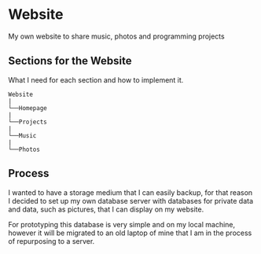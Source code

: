 # Website
My own website to share music, photos and programming projects

## Sections for the Website

What I need for each section and how to implement it.

```
Website
|
└──Homepage
|
└──Projects
|
└──Music
|
└──Photos
```

## Process

I wanted to have a storage medium that I can easily backup, for that reason I decided to set up my own database server with databases for private data and data, such as pictures, that I can display on my website.

For prototyping this database is very simple and on my local machine, however it will be migrated to an old laptop of mine that I am in the process of repurposing to a server.